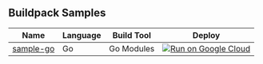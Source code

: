 Buildpack Samples
-----------------

| Name | Language | Build Tool | Deploy |
| ---- | -------- | ---------- | ------ |
| [sample-go](sample-go) | Go | Go Modules | [![Run on Google Cloud](https://deploy.cloud.run/button.svg)](https://deploy.cloud.run?git_url=https://github.com/GoogleCloudPlatform/buildpack-samples.git&dir=sample-go) |


